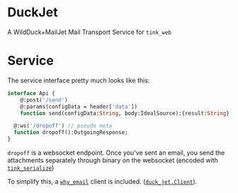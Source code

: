 # DuckJet

A WildDuck+MailJet Mail Transport Service for `tink_web`

# Service

The service interface pretty much looks like this:
```haxe
interface Api {
	@:post('/send')
	@:params(configData = header['data'])
	function send(configData:String, body:IdealSource):{result:String};

  @:ws('/dropoff') // pseudo meta
  function dropoff():OutgoingResponse;
}
```

`dropoff` is a websocket endpoint. Once you've sent an email, you send the attachments separately through binary on the websocket (encoded with [`tink_serialize`](https://github.com/haxetink/tink_serialize))

To simplify this, a [`why_email`](https://github.com/why-haxe/why-email) client is included. ([`duck_jet.Client`](https://github.com/brave-pi/duckjet/blob/master/src/duck_jet/Client.hx)).